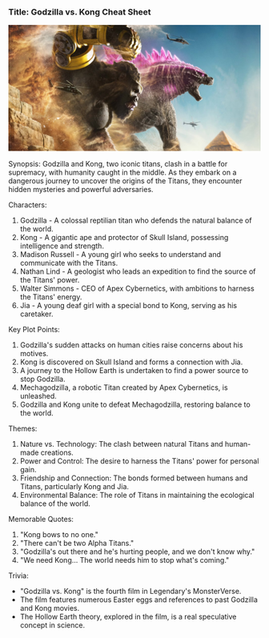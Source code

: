 
### Title: Godzilla vs. Kong Cheat Sheet

![Godzilla X Kong](Image.jpg.png)



Synopsis:
Godzilla and Kong, two iconic titans, clash in a battle for supremacy, with humanity caught in the middle. As they embark on a dangerous journey to uncover the origins of the Titans, they encounter hidden mysteries and powerful adversaries.

Characters:
1. Godzilla - A colossal reptilian titan who defends the natural balance of the world.
2. Kong - A gigantic ape and protector of Skull Island, possessing intelligence and strength.
3. Madison Russell - A young girl who seeks to understand and communicate with the Titans.
4. Nathan Lind - A geologist who leads an expedition to find the source of the Titans' power.
5. Walter Simmons - CEO of Apex Cybernetics, with ambitions to harness the Titans' energy.
6. Jia - A young deaf girl with a special bond to Kong, serving as his caretaker.

Key Plot Points:
1. Godzilla's sudden attacks on human cities raise concerns about his motives.
2. Kong is discovered on Skull Island and forms a connection with Jia.
3. A journey to the Hollow Earth is undertaken to find a power source to stop Godzilla.
4. Mechagodzilla, a robotic Titan created by Apex Cybernetics, is unleashed.
5. Godzilla and Kong unite to defeat Mechagodzilla, restoring balance to the world.

Themes:
1. Nature vs. Technology: The clash between natural Titans and human-made creations.
2. Power and Control: The desire to harness the Titans' power for personal gain.
3. Friendship and Connection: The bonds formed between humans and Titans, particularly Kong and Jia.
4. Environmental Balance: The role of Titans in maintaining the ecological balance of the world.

Memorable Quotes:
1. "Kong bows to no one."
2. "There can't be two Alpha Titans."
3. "Godzilla's out there and he's hurting people, and we don't know why."
4. "We need Kong... The world needs him to stop what's coming."

Trivia:
- "Godzilla vs. Kong" is the fourth film in Legendary's MonsterVerse.
- The film features numerous Easter eggs and references to past Godzilla and Kong movies.
- The Hollow Earth theory, explored in the film, is a real speculative concept in science.
